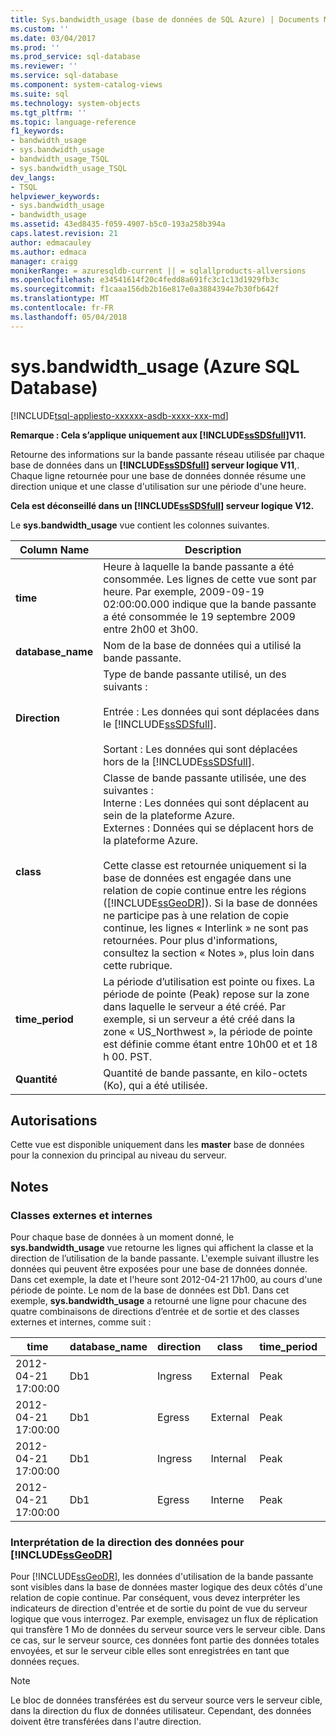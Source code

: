 ```yaml
---
title: Sys.bandwidth_usage (base de données de SQL Azure) | Documents Microsoft
ms.custom: ''
ms.date: 03/04/2017
ms.prod: ''
ms.prod_service: sql-database
ms.reviewer: ''
ms.service: sql-database
ms.component: system-catalog-views
ms.suite: sql
ms.technology: system-objects
ms.tgt_pltfrm: ''
ms.topic: language-reference
f1_keywords:
- bandwidth_usage
- sys.bandwidth_usage
- bandwidth_usage_TSQL
- sys.bandwidth_usage_TSQL
dev_langs:
- TSQL
helpviewer_keywords:
- sys.bandwidth_usage
- bandwidth_usage
ms.assetid: 43ed8435-f059-4907-b5c0-193a258b394a
caps.latest.revision: 21
author: edmacauley
ms.author: edmaca
manager: craigg
monikerRange: = azuresqldb-current || = sqlallproducts-allversions
ms.openlocfilehash: e34541614f20c4fedd8a691fc3c1c13d1929fb3c
ms.sourcegitcommit: f1caaa156db2b16e817e0a3884394e7b30fb642f
ms.translationtype: MT
ms.contentlocale: fr-FR
ms.lasthandoff: 05/04/2018
---
```

# <a name="sysbandwidthusage-azure-sql-database"></a>sys.bandwidth_usage (Azure SQL Database)
[!INCLUDE[tsql-appliesto-xxxxxx-asdb-xxxx-xxx-md](../../includes/tsql-appliesto-xxxxxx-asdb-xxxx-xxx-md.md)]

  **Remarque : Cela s’applique uniquement aux [!INCLUDE[ssSDSfull](../../includes/sssdsfull-md.md)]V11.**  
  
 Retourne des informations sur la bande passante réseau utilisée par chaque base de données dans un  **[!INCLUDE[ssSDSfull](../../includes/sssdsfull-md.md)] serveur logique V11**,. Chaque ligne retournée pour une base de données donnée résume une direction unique et une classe d'utilisation sur une période d'une heure.  
  
 **Cela est déconseillé dans un [!INCLUDE[ssSDSfull](../../includes/sssdsfull-md.md)] serveur logique V12.**  
  
 Le **sys.bandwidth_usage** vue contient les colonnes suivantes.  
  
|Column Name| Description|  
|-----------------|-----------------|  
|**time**|Heure à laquelle la bande passante a été consommée. Les lignes de cette vue sont par heure. Par exemple, 2009-09-19 02:00:00.000 indique que la bande passante a été consommée le 19 septembre 2009 entre 2h00 et 3h00.|  
|**database_name**|Nom de la base de données qui a utilisé la bande passante.|  
|**Direction**|Type de bande passante utilisé, un des suivants :<br /><br /> Entrée : Les données qui sont déplacées dans le [!INCLUDE[ssSDSfull](../../includes/sssdsfull-md.md)].<br /><br /> Sortant : Les données qui sont déplacées hors de la [!INCLUDE[ssSDSfull](../../includes/sssdsfull-md.md)].|  
|**class**|Classe de bande passante utilisée, une des suivantes :<br />Interne : Les données qui sont déplacent au sein de la plateforme Azure.<br />Externes : Données qui se déplacent hors de la plateforme Azure.<br /><br /> Cette classe est retournée uniquement si la base de données est engagée dans une relation de copie continue entre les régions ([!INCLUDE[ssGeoDR](../../includes/ssgeodr-md.md)]). Si la base de données ne participe pas à une relation de copie continue, les lignes « Interlink » ne sont pas retournées. Pour plus d'informations, consultez la section « Notes », plus loin dans cette rubrique.|  
|**time_period**|La période d’utilisation est pointe ou fixes. La période de pointe (Peak) repose sur la zone dans laquelle le serveur a été créé. Par exemple, si un serveur a été créé dans la zone « US_Northwest », la période de pointe est définie comme étant entre 10h00 et et 18 h 00. PST.|  
|**Quantité**|Quantité de bande passante, en kilo-octets (Ko), qui a été utilisée.|  
  
## <a name="permissions"></a>Autorisations  
 Cette vue est disponible uniquement dans les **master** base de données pour la connexion du principal au niveau du serveur.  
  
## <a name="remarks"></a>Notes  
  
### <a name="external-and-internal-classes"></a>Classes externes et internes  
 Pour chaque base de données à un moment donné, le **sys.bandwidth_usage** vue retourne les lignes qui affichent la classe et la direction de l’utilisation de la bande passante. L'exemple suivant illustre les données qui peuvent être exposées pour une base de données donnée. Dans cet exemple, la date et l'heure sont 2012-04-21 17h00, au cours d'une période de pointe. Le nom de la base de données est Db1. Dans cet exemple, **sys.bandwidth_usage** a retourné une ligne pour chacune des quatre combinaisons de directions d’entrée et de sortie et des classes externes et internes, comme suit :  
  
|time|database_name|direction|class|time_period|quantity|  
|----------|--------------------|---------------|-----------|------------------|--------------|  
|2012-04-21 17:00:00|Db1|Ingress|External|Peak|66|  
|2012-04-21 17:00:00|Db1|Egress|External|Peak|741|  
|2012-04-21 17:00:00|Db1|Ingress|Internal|Peak|1052|  
|2012-04-21 17:00:00|Db1|Egress|Interne|Peak|3525|  
  
### <a name="interpreting-data-direction-for-includessgeodrincludesssgeodr-mdmd"></a>Interprétation de la direction des données pour [!INCLUDE[ssGeoDR](../../includes/ssgeodr-md.md)]  
 Pour [!INCLUDE[ssGeoDR](../../includes/ssgeodr-md.md)], les données d'utilisation de la bande passante sont visibles dans la base de données master logique des deux côtés d'une relation de copie continue. Par conséquent, vous devez interpréter les indicateurs de direction d'entrée et de sortie du point de vue du serveur logique que vous interrogez. Par exemple, envisagez un flux de réplication qui transfère 1 Mo de données du serveur source vers le serveur cible. Dans ce cas, sur le serveur source, ces données font partie des données totales envoyées, et sur le serveur cible elles sont enregistrées en tant que données reçues.  
  
> [!NOTE]  
>  Le bloc de données transférées est du serveur source vers le serveur cible, dans la direction du flux de données utilisateur. Cependant, des données doivent être transférées dans l'autre direction.  
  
  
